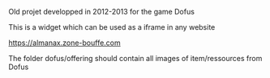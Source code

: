 Old projet developped in 2012-2013 for the game Dofus

This is a widget which can be used as a iframe in any website

https://almanax.zone-bouffe.com

The folder dofus/offering should contain all images of item/ressources from Dofus